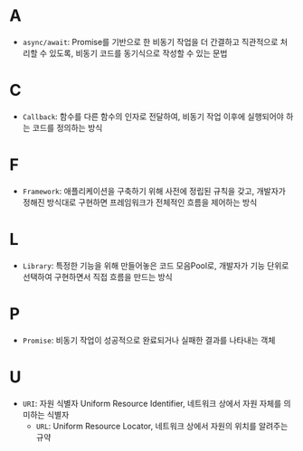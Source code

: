 # A
- `async/await`: Promise를 기반으로 한 비동기 작업을 더 간결하고 직관적으로 처리할 수 있도록, 비동기 코드를 동기식으로 작성할 수 있는 문법

# C
- `Callback`: 함수를 다른 함수의 인자로 전달하여, 비동기 작업 이후에 실행되어야 하는 코드를 정의하는 방식

# F
- `Framework`: 애플리케이션을 구축하기 위해 사전에 정립된 규칙을 갖고, 개발자가 정해진 방식대로 구현하면 프레임워크가 전체적인 흐름을 제어하는 방식

# L
- `Library`: 특정한 기능을 위해 만들어놓은 코드 모음Pool로, 개발자가 기능 단위로 선택하여 구현하면서 직접 흐름을 만드는 방식

# P
- `Promise`: 비동기 작업이 성공적으로 완료되거나 실패한 결과를 나타내는 객체

# U
- `URI`: 자원 식별자 Uniform Resource Identifier, 네트워크 상에서 자원 자체를 의미하는 식별자
	- `URL`: Uniform Resource Locator, 네트워크 상에서 자원의 위치를 알려주는 규약